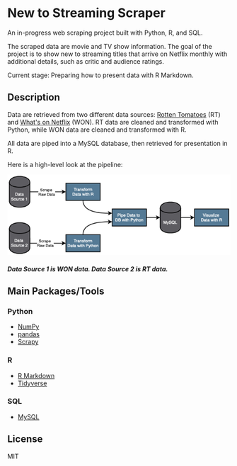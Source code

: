 # New to Streaming Scraper

An in-progress web scraping project built with Python, R, and SQL. 

The scraped data are movie and TV show information. The goal of the project is to show new to streaming titles that arrive on Netflix monthly with additional details, such as critic and audience ratings.

Current stage: Preparing how to present data with R Markdown.

## Description

Data are retrieved from two different data sources: [Rotten Tomatoes](https://www.rottentomatoes.com) (RT) and [What's on Netflix](https://www.whats-on-netflix.com) (WON). RT data are cleaned and transformed with Python, while WON data are cleaned and transformed with R.

All data are piped into a MySQL database, then retrieved for presentation in R.

Here is a high-level look at the pipeline:<br>

![Pipeline](https://github.com/charlesdungy/new-to-streaming-scraper/blob/main/data/images/new-to-streaming-pipeline.png?raw=true)

##### Data Source 1 is WON data. Data Source 2 is RT data.

## Main Packages/Tools

### Python

* [NumPy](https://numpy.org)
* [pandas](https://pandas.pydata.org)
* [Scrapy](https://scrapy.org)

### R

* [R Markdown](https://rmarkdown.rstudio.com)
* [Tidyverse](https://www.tidyverse.org)

### SQL

* [MySQL](https://www.mysql.com)

## License

MIT
